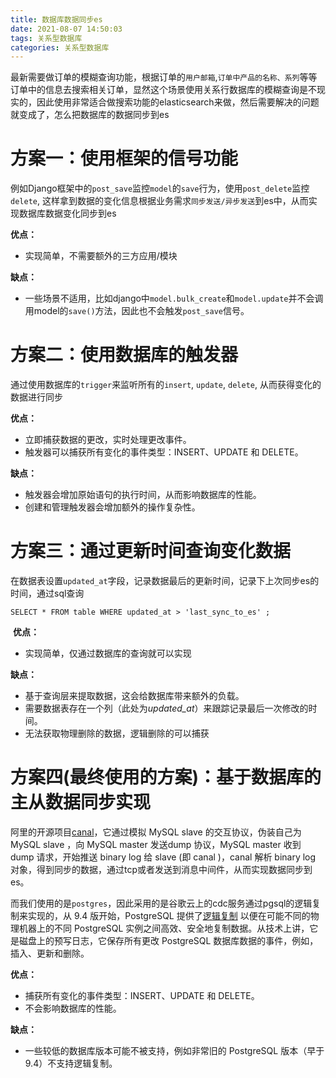 ```yaml
---
title: 数据库数据同步es
date: 2021-08-07 14:50:03
tags: 关系型数据库
categories: 关系型数据库
---
```


最新需要做订单的模糊查询功能，根据订单的`用户邮箱`,`订单中产品的名称、系列`等等订单中的信息去搜索相关订单，显然这个场景使用关系行数据库的模糊查询是不现实的，因此使用非常适合做搜索功能的elasticsearch来做，然后需要解决的问题就变成了，怎么把数据库的数据同步到es

<!--more-->

# 方案一：使用框架的信号功能

例如Django框架中的`post_save`监控`model`的`save`行为，使用`post_delete`监控`delete`, 这样拿到数据的变化信息根据业务需求`同步发送/异步发送`到es中，从而实现数据库数据变化同步到es

**优点：**

- 实现简单，不需要额外的三方应用/模块

**缺点：**

- 一些场景不适用，比如django中`model.bulk_create`和`model.update`并不会调用model的`save()`方法，因此也不会触发`post_save`信号。

# 方案二：使用数据库的触发器

通过使用数据库的`trigger`来监听所有的`insert`, `update`, `delete`, 从而获得变化的数据进行同步

**优点：**

- 立即捕获数据的更改，实时处理更改事件。
- 触发器可以捕获所有变化的事件类型：INSERT、UPDATE 和 DELETE。

**缺点：**

- 触发器会增加原始语句的执行时间，从而影响数据库的性能。
- 创建和管理触发器会增加额外的操作复杂性。

# 方案三：通过更新时间查询变化数据

在数据表设置`updated_at`字段，记录数据最后的更新时间，记录下上次同步es的时间，通过sql查询

```
SELECT * FROM table WHERE updated_at > 'last_sync_to_es' ;
```

​	**优点：**

- 实现简单，仅通过数据库的查询就可以实现

**缺点：**

- 基于查询层来提取数据，这会给数据库带来额外的负载。
- 需要数据表存在一个列（此处为*updated_at*）来跟踪记录最后一次修改的时间。
- 无法获取物理删除的数据，逻辑删除的可以捕获

# 方案四(最终使用的方案)：基于数据库的主从数据同步实现

阿里的开源项目[canal](https://github.com/alibaba/canal)，它通过模拟 MySQL slave 的交互协议，伪装自己为 MySQL slave ，向 MySQL master 发送dump 协议，MySQL master 收到 dump 请求，开始推送 binary log 给 slave (即 canal )，canal 解析 binary log 对象，得到同步的数据，通过tcp或者发送到消息中间件，从而实现数据同步到es。

而我们使用的是`postgres`，因此采用的是谷歌云上的cdc服务通过pgsql的逻辑复制来实现的，从 9.4 版开始，PostgreSQL 提供了[逻辑复制](https://www.postgresql.org/docs/current/logical-replication.html) 以便在可能不同的物理机器上的不同 PostgreSQL 实例之间高效、安全地复制数据。从技术上讲，它是磁盘上的预写日志，它保存所有更改 PostgreSQL 数据库数据的事件，例如，插入、更新和删除。

**优点：**

- 捕获所有变化的事件类型：INSERT、UPDATE 和 DELETE。
- 不会影响数据库的性能。

**缺点：**

- 一些较低的数据库版本可能不被支持，例如非常旧的 PostgreSQL 版本（早于 9.4）不支持逻辑复制。